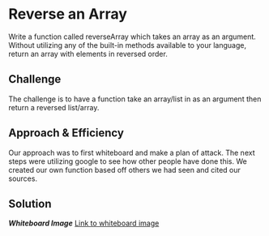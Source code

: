 # Reverse an Array
<!-- Short summary or background information -->
Write a function called reverseArray which takes an array as an argument. Without utilizing any of the built-in methods available to your language, return an array with elements in reversed order.

## Challenge
<!-- Description of the challenge -->
The challenge is to have a function take an array/list in as an argument then return a reversed list/array.

## Approach & Efficiency
<!-- What approach did you take? Why? What is the Big O space/time for this approach? -->
Our approach was to first whiteboard and make a plan of attack. The next steps were utilizing google to see how other people have done this. We created our own function based off others we had seen and cited our sources.

## Solution
<!-- Embedded whiteboard image -->
***Whiteboard Image***
[Link to whiteboard image](assets/array-reverse.jpg)